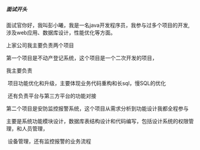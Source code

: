##### 面试开头

面试官你好，我叫彭小曦，我是一名java开发程序员，我参与过多个项目的开发,涉及web应用、数据库设计，性能优化等方面。

上家公司我主要负责两个项目

第一个项目是不动产登记系统，这个项目是一个二次开发的项目，

我主要负责

​	项目功能优化和升级，主要体现业务代码重构和长sql，慢SQL的优化

​	还有负责平台与第三方平台的功能对接

第二个项目是安防监控报警系统，这个项目从需求分析到功能设计我都全程参与

​	主要是系统功能模块设计，数据库表结构设计和代码编写，包括设计系统的权限管理，和人员管理，

​	设备管理，还有监控报警的业务流程

​	